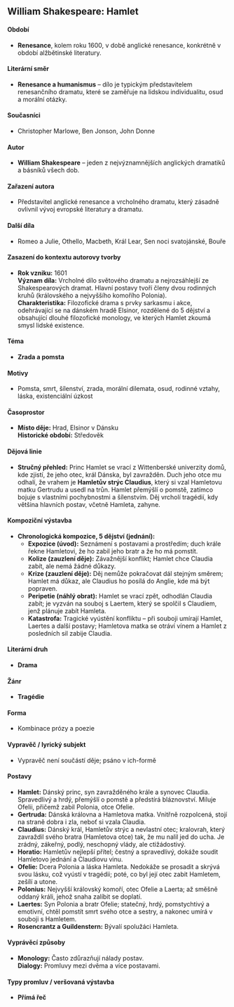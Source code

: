 ## William Shakespeare: Hamlet

#### Období
- **Renesance**, kolem roku 1600, v době anglické renesance, konkrétně v období alžbětinské literatury.

#### Literární směr
- **Renesance a humanismus** – dílo je typickým představitelem renesančního dramatu, které se zaměřuje na lidskou individualitu, osud a morální otázky.

#### Současníci
- Christopher Marlowe, Ben Jonson, John Donne

#### Autor
- **William Shakespeare** – jeden z nejvýznamnějších anglických dramatiků a básníků všech dob.

#### Zařazení autora
- Představitel anglické renesance a vrcholného dramatu, který zásadně ovlivnil vývoj evropské literatury a dramatu.

#### Další díla
- Romeo a Julie, Othello, Macbeth, Král Lear, Sen noci svatojánské, Bouře

#### Zasazení do kontextu autorovy tvorby
- **Rok vzniku:** 1601  
  **Význam díla:** Vrcholné dílo světového dramatu a nejrozsáhlejší ze Shakespearových dramat. Hlavní postavy tvoří členy dvou rodinných kruhů (královského a nejvyššího komořího Polonia).  
  **Charakteristika:** Filozofické drama s prvky sarkasmu i akce, odehrávající se na dánském hradě Elsinor, rozdělené do 5 dějství a obsahující dlouhé filozofické monology, ve kterých Hamlet zkoumá smysl lidské existence.

#### Téma
- **Zrada a pomsta**

#### Motivy
- Pomsta, smrt, šílenství, zrada, morální dilemata, osud, rodinné vztahy, láska, existenciální úzkost

#### Časoprostor
- **Místo děje:** Hrad, Elsinor v Dánsku  
  **Historické období:** Středověk

#### Dějová linie
- **Stručný přehled:** Princ Hamlet se vrací z Wittenberské univerzity domů, kde zjistí, že jeho otec, král Dánska, byl zavražděn. Duch jeho otce mu odhalí, že vrahem je **Hamletův strýc Claudius**, který si vzal Hamletovu matku Gertrudu a usedl na trůn. Hamlet přemýšlí o pomstě, zatímco bojuje s vlastními pochybnostmi a šílenstvím. Děj vrcholí tragédií, kdy většina hlavních postav, včetně Hamleta, zahyne.

#### Kompoziční výstavba
- **Chronologická kompozice, 5 dějství (jednání):**
  - **Expozice (úvod):** Seznámení s postavami a prostředím; duch krále řekne Hamletovi, že ho zabil jeho bratr a že ho má pomstít.
  - **Kolize (zauzlení děje):** Závažnější konflikt; Hamlet chce Claudia zabít, ale nemá žádné důkazy.
  - **Krize (zauzlení děje):** Děj nemůže pokračovat dál stejným směrem; Hamlet má důkaz, ale Claudius ho posílá do Anglie, kde má být popraven.
  - **Peripetie (náhlý obrat):** Hamlet se vrací zpět, odhodlán Claudia zabít; je vyzván na souboj s Laertem, který se spolčil s Claudiem, jenž plánuje zabít Hamleta.
  - **Katastrofa:** Tragické vyústění konfliktu – při souboji umírají Hamlet, Laertes a další postavy; Hamletova matka se otráví vínem a Hamlet z posledních sil zabije Claudia.

#### Literární druh
- **Drama**

#### Žánr
- **Tragédie**

#### Forma
- Kombinace prózy a poezie

#### Vypravěč / lyrický subjekt
- Vypravěč není součástí děje; psáno v ich-formě

#### Postavy
- **Hamlet:** Dánský princ, syn zavražděného krále a synovec Claudia. Spravedlivý a hrdý, přemýšlí o pomstě a předstírá bláznovství. Miluje Ofelii, přičemž zabil Polonia, otce Ofelie.
- **Gertruda:** Dánská královna a Hamletova matka. Vnitřně rozpolcená, stojí na straně dobra i zla, neboť si vzala Claudia.
- **Claudius:** Dánský král, Hamletův strýc a nevlastní otec; kralovrah, který zavraždil svého bratra (Hamletova otce) tak, že mu nalil jed do ucha. Je zrádný, zákeřný, podlý, neschopný vlády, ale ctižádostivý.
- **Horatio:** Hamletův nejlepší přítel; čestný a spravedlivý, dokáže soudit Hamletovo jednání a Claudiovu vinu.
- **Ofelie:** Dcera Polonia a láska Hamleta. Nedokáže se prosadit a skrývá svou lásku, což vyústí v tragédii; poté, co byl její otec zabit Hamletem, zešílí a utone.
- **Polonius:** Nejvyšší královský komoří, otec Ofelie a Laerta; až směšně oddaný králi, jehož snaha zalíbit se doplatí.
- **Laertes:** Syn Polonia a bratr Ofelie; statečný, hrdý, pomstychtivý a emotivní, chtěl pomstít smrt svého otce a sestry, a nakonec umírá v souboji s Hamletem.
- **Rosencrantz a Guildenstern:** Bývalí spolužáci Hamleta.

#### Vyprávěcí způsoby
- **Monology:** Často zdůrazňují nálady postav.  
  **Dialogy:** Promluvy mezi dvěma a více postavami.

#### Typy promluv / veršovaná výstavba
- **Přímá řeč**
